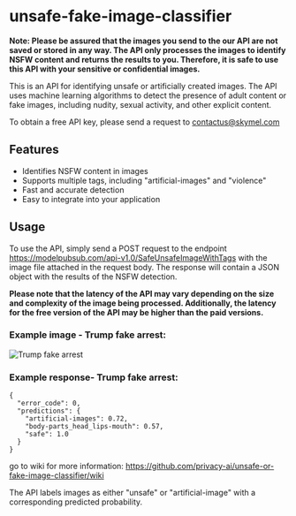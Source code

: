 # unsafe-fake-image-classifier

**Note: Please be assured that the images you send to the our API are not saved or stored in any way. The API only processes the images to identify NSFW content and returns the results to you. Therefore, it is safe to use this API with your sensitive or confidential images.**


This is an API for identifying unsafe or artificially created images. The API uses machine learning algorithms to detect the presence of adult content or fake images, including nudity, sexual activity, and other explicit content.

To obtain a free API key, please send a request to contactus@skymel.com


## Features

* Identifies NSFW content in images
* Supports multiple tags, including "artificial-images" and "violence"
* Fast and accurate detection
* Easy to integrate into your application


## Usage

To use the API, simply send a POST request to the endpoint https://modelpubsub.com/api-v1.0/SafeUnsafeImageWithTags  with the image file attached in the request body. The response will contain a JSON object with the results of the NSFW detection.

**Please note that the latency of the API may vary depending on the size and complexity of the image being processed. Additionally, the latency for the free version of the API may be higher than the paid versions.**

### Example image - Trump fake arrest:

![Trump fake arrest](https://pbs.twimg.com/card_img/1640755770156253185/CIStxnVY?format=jpg&name=900x900)

### Example response- Trump fake arrest:

```
{
  "error_code": 0,
  "predictions": {
    "artificial-images": 0.72,
    "body-parts_head_lips-mouth": 0.57,
    "safe": 1.0
  }
}
```
go to wiki for more information: https://github.com/privacy-ai/unsafe-or-fake-image-classifier/wiki

The API labels images as either "unsafe" or "artificial-image" with a corresponding predicted probability.
